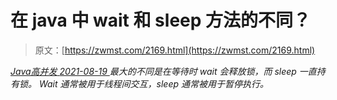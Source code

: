 <!--yml
category: 未分类
date: 0001-01-01 00:00:00
--->

# 在 java 中 wait 和 sleep 方法的不同？

> 原文：[https://zwmst.com/2169.html](https://zwmst.com/2169.html)

   [ *Java高并发* ](https://zwmst.com/java%e9%ab%98%e5%b9%b6%e5%8f%91)*[ <time datetime="2021-08-19T08:52:53+08:00"> 2021-08-19 </time> ](https://zwmst.com/2169.html)  最大的不同是在等待时 wait 会释放锁，而 sleep 一直持有锁。
Wait 通常被用于线程间交互，sleep 通常被用于暂停执行。*